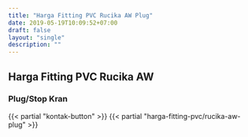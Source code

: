 ```yaml
---
title: "Harga Fitting PVC Rucika AW Plug"
date: 2019-05-19T10:09:52+07:00
draft: false
layout: "single"
description: ""
---
```


## Harga Fitting PVC Rucika AW 
### Plug/Stop Kran
{{< partial "kontak-button" >}}
{{< partial "harga-fitting-pvc/rucika-aw-plug" >}}